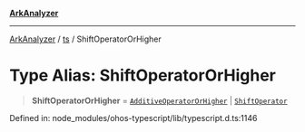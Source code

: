[**ArkAnalyzer**](../../../../README.md)

***

[ArkAnalyzer](../../../../globals.md) / [ts](../README.md) / ShiftOperatorOrHigher

# Type Alias: ShiftOperatorOrHigher

> **ShiftOperatorOrHigher** = [`AdditiveOperatorOrHigher`](AdditiveOperatorOrHigher.md) \| [`ShiftOperator`](ShiftOperator.md)

Defined in: node\_modules/ohos-typescript/lib/typescript.d.ts:1146
